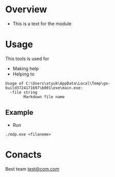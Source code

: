 # Overview
- This is a text for the module

# Usage
This tools is used for
- Making help
- Helping to

```
Usage of C:\Users\atyuk\AppData\Local\Temp\go-build3724171697\b001\exe\main.exe:
  -file string
        Markdown file name
```

## Example
- Run
```
./mdp.exe <filaneme>
```

# Conacts
Best team test@com.com